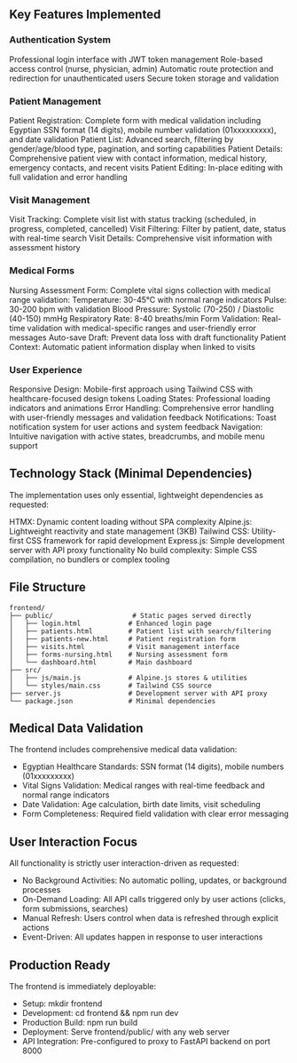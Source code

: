 ## Key Features Implemented

### Authentication System
Professional login interface with JWT token management
Role-based access control (nurse, physician, admin)
Automatic route protection and redirection for unauthenticated users
Secure token storage and validation

### Patient Management
Patient Registration: Complete form with medical validation including Egyptian SSN format (14 digits), mobile number validation (01xxxxxxxxx), and date validation
Patient List: Advanced search, filtering by gender/age/blood type, pagination, and sorting capabilities
Patient Details: Comprehensive patient view with contact information, medical history, emergency contacts, and recent visits
Patient Editing: In-place editing with full validation and error handling

### Visit Management
Visit Tracking: Complete visit list with status tracking (scheduled, in progress, completed, cancelled)
Visit Filtering: Filter by patient, date, status with real-time search
Visit Details: Comprehensive visit information with assessment history

### Medical Forms
Nursing Assessment Form: Complete vital signs collection with medical range validation:
Temperature: 30-45°C with normal range indicators
Pulse: 30-200 bpm with validation
Blood Pressure: Systolic (70-250) / Diastolic (40-150) mmHg
Respiratory Rate: 8-40 breaths/min
Form Validation: Real-time validation with medical-specific ranges and user-friendly error messages
Auto-save Draft: Prevent data loss with draft functionality
Patient Context: Automatic patient information display when linked to visits

### User Experience
Responsive Design: Mobile-first approach using Tailwind CSS with healthcare-focused design tokens
Loading States: Professional loading indicators and animations
Error Handling: Comprehensive error handling with user-friendly messages and validation feedback
Notifications: Toast notification system for user actions and system feedback
Navigation: Intuitive navigation with active states, breadcrumbs, and mobile menu support

## Technology Stack (Minimal Dependencies)
The implementation uses only essential, lightweight dependencies as requested:

HTMX: Dynamic content loading without SPA complexity
Alpine.js: Lightweight reactivity and state management (3KB)
Tailwind CSS: Utility-first CSS framework for rapid development
Express.js: Simple development server with API proxy functionality
No build complexity: Simple CSS compilation, no bundlers or complex tooling

## File Structure
```
frontend/
├── public/                    # Static pages served directly
│   ├── login.html            # Enhanced login page
│   ├── patients.html         # Patient list with search/filtering
│   ├── patients-new.html     # Patient registration form
│   ├── visits.html           # Visit management interface
│   ├── forms-nursing.html    # Nursing assessment form
│   └── dashboard.html        # Main dashboard
├── src/
│   ├── js/main.js            # Alpine.js stores & utilities
│   └── styles/main.css       # Tailwind CSS source
├── server.js                 # Development server with API proxy
└── package.json              # Minimal dependencies
```

## Medical Data Validation
The frontend includes comprehensive medical data validation:

- Egyptian Healthcare Standards: SSN format (14 digits), mobile numbers (01xxxxxxxxx)
- Vital Signs Validation: Medical ranges with real-time feedback and normal range indicators
- Date Validation: Age calculation, birth date limits, visit scheduling
- Form Completeness: Required field validation with clear error messaging

## User Interaction Focus
All functionality is strictly user interaction-driven as requested:

- No Background Activities: No automatic polling, updates, or background processes
- On-Demand Loading: All API calls triggered only by user actions (clicks, form submissions, searches)
- Manual Refresh: Users control when data is refreshed through explicit actions
- Event-Driven: All updates happen in response to user interactions

## Production Ready
The frontend is immediately deployable:

- Setup: mkdir frontend
- Development: cd frontend && npm run dev
- Production Build: npm run build
- Deployment: Serve frontend/public/ with any web server
- API Integration: Pre-configured to proxy to FastAPI backend on port 8000